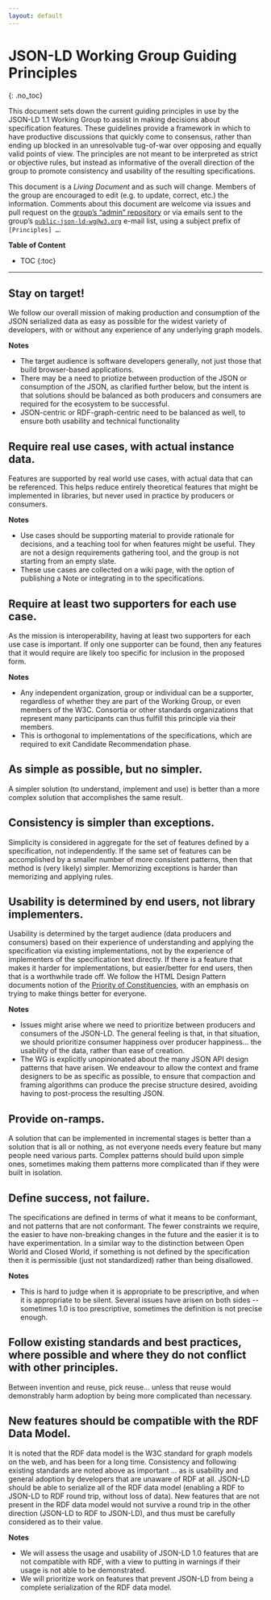 ```yaml
---
layout: default
---
```


# JSON-LD Working Group Guiding Principles
{: .no_toc}

This document sets down the current guiding principles in use by the JSON-LD 1.1 Working Group to assist in making decisions about specification features. These guidelines provide a framework in which to have productive discussions that quickly come to consensus, rather than ending up blocked in an unresolvable tug-of-war over opposing and equally valid points of view. The principles are not meant to be interpreted as strict or objective rules, but instead as informative of the overall direction of the group to promote consistency and usability of the resulting specifications. 

This document is a *Living Document* and as such will change. Members of the group are encouraged to edit (e.g. to update, correct, etc.) the information. Comments about this document are welcome via issues and pull request on the [group’s “admin” repository](https://github.com/w3c/json-ld-wg/) or via emails sent to the group’s [`public-json-ld-wg@w3.org`](mailto:public-json-ld-wg@w3.org) e-mail list, using a subject prefix of <code>[Principles] …</code>.

**Table of Content**
* TOC
{:toc}

---

## Stay on target!

We follow our overall mission of making production and consumption of the JSON serialized data as easy as possible for the widest variety of developers, with or without any experience of any underlying graph models.

**Notes**

* The target audience is software developers generally, not just those that build browser-based applications.
* There may be a need to priotize between production of the JSON or consumption of the JSON, as clarified further below, but the intent is that solutions should be balanced as both producers and consumers are required for the ecosystem to be successful.
* JSON-centric or RDF-graph-centric need to be balanced as well, to ensure both usability and technical functionality

## Require real use cases, with actual instance data.

Features are supported by real world use cases, with actual data that can be referenced. This helps reduce entirely theoretical features that might be implemented in libraries, but never used in practice by producers or consumers.

**Notes**

* Use cases should be supporting material to provide rationale for decisions, and a teaching tool for when features might be useful. They are not a design requirements gathering tool, and the group is not starting from an empty slate.
* These use cases are collected on a wiki page, with the option of publishing a Note or integrating in to the specifications.

## Require at least two supporters for each use case.

As the mission is interoperability, having at least two supporters for each use case is important. If only one supporter can be found, then any features that it would require are likely too specific for inclusion in the proposed form.

**Notes**

* Any independent organization, group or individual can be a supporter, regardless of whether they are part of the Working Group, or even members of the W3C. Consortia or other standards organizations that represent many participants can thus fulfill this principle via their members.
* This is orthogonal to implementations of the specifications, which are required to exit Candidate Recommendation phase.

## As simple as possible, but no simpler.

A simpler solution (to understand, implement and use) is better than a more complex solution that accomplishes the same result.

## Consistency is simpler than exceptions.

Simplicity is considered in aggregate for the set of features defined by a specification, not independently.  If the same set of features can be accomplished by a smaller number of more consistent patterns, then that method is (very likely) simpler. Memorizing exceptions is harder than memorizing and applying rules.

## Usability is determined by end users, not library implementers.

Usability is determined by the target audience (data producers and consumers) based on their experience of understanding and applying the specification via existing implementations, not by the experience of implementers of the specification text directly. If there is a feature that makes it harder for implementations, but easier/better for end users, then that is a worthwhile trade off. We follow the HTML Design Pattern documents notion of the [Priority of Constituencies](https://www.w3.org/TR/html-design-principles/#priority-of-constituencies), with an emphasis on trying to make things better for everyone. 

**Notes**

* Issues might arise where we need to prioritize between producers and consumers of the JSON-LD. The general feeling is that, in that situation, we should prioritize consumer happiness over producer happiness... the usability of the data, rather than ease of creation.
* The WG is explicitly unopinionated about the many JSON API design patterns that have arisen. We endeavour to allow the context and frame designers to be as specific as possible, to ensure that compaction and framing algorithms can produce the precise structure desired, avoiding having to post-process the resulting JSON.

## Provide on-ramps.

A solution that can be implemented in incremental stages is better than a
solution that is all or nothing, as not everyone needs every feature but
many people need various parts. Complex patterns should build upon simple ones, sometimes making them patterns more complicated than if they were built in isolation.

## Define success, not failure.

The specifications are defined in terms of what it means to be conformant, and not patterns that are not conformant.  The fewer constraints we require, the easier to have non-breaking changes in the future and the easier it is to have experimentation. In a similar way to the distinction between Open World and Closed World, if something is not defined by the specification then it is permissible (just not standardized) rather than being disallowed.

**Notes**
* This is hard to judge when it is appropriate to be prescriptive, and when it is appropriate to be silent. Several issues have arisen on both sides -- sometimes 1.0 is too prescriptive, sometimes the definition is not precise enough.

## Follow existing standards and best practices, where possible and where they do not conflict with other principles.

Between invention and reuse, pick reuse... unless that reuse would
demonstrably harm adoption by being more complicated than necessary.

## New features should be compatible with the RDF Data Model.

It is noted that the RDF data model is the W3C standard for graph models on the web, and has been for a long time. Consistency and following existing standards are noted above as important ... as is usability and general adoption by developers that are unaware of RDF at all. JSON-LD should be able to serialize all of the RDF data model (enabling a RDF to JSON-LD to RDF round trip, without loss of data). New features that are not present in the RDF data model would not survive a round trip in the other direction (JSON-LD to RDF to JSON-LD), and thus must be carefully considered as to their value.

**Notes** 

* We will assess the usage and usability of JSON-LD 1.0 features that are not compatible with RDF, with a view to putting in warnings if their usage is not able to be demonstrated.
* We will prioritize work on features that prevent JSON-LD from being a complete serialization of the RDF data model.

